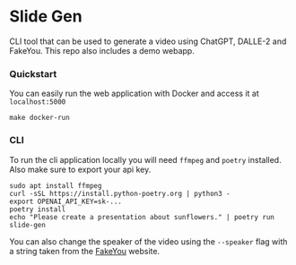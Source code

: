 # Slide Gen

CLI tool that can be used to generate a video using ChatGPT, DALLE-2 and
FakeYou. This repo also includes a demo webapp.

### Quickstart

You can easily run the web application with Docker and access it at
`localhost:5000`

```console
make docker-run
```

### CLI

To run the cli application locally you will need `ffmpeg` and `poetry`
installed. Also make sure to export your api key.

```console
sudo apt install ffmpeg
curl -sSL https://install.python-poetry.org | python3 -
export OPENAI_API_KEY=sk-...
poetry install
echo "Please create a presentation about sunflowers." | poetry run slide-gen
```

You can also change the speaker of the video using the `--speaker` flag with a
string taken from the [FakeYou](https://fakeyou.com/) website.
